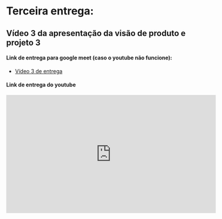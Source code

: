 # **Terceira entrega:**
## Vídeo 3 da apresentação da visão de produto e projeto 3

#### Link de entrega para google meet (caso o youtube não funcione): <br>
- [Vídeo 3 de entrega](https://drive.google.com/file/d/1BOaRm1O9VyIAPij8N32hfTAVPN-6V9nB/view?usp=drive_link)

#### Link de entrega do youtube
<iframe width="560" height="315" src="https://www.youtube.com/embed/Hm6f6Iv-byw" frameborder="0" allowfullscreen></iframe>